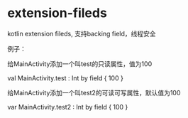 # extension-fileds
kotlin extension fileds, 支持backing field，线程安全

例子：

给MainActivity添加一个叫test的只读属性，值为100

val MainActivity.test : Int by field { 100 }



给MainActivity添加一个叫test2的可读可写属性，默认值为100

var MainActivity.test2 : Int by field { 100 }

